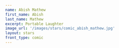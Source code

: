 ```yaml
---
name: Abish Mathew
first_name: Abish 
last_name: Mathew
excerpt: Portable Laughter
image_url: '/images/stars/comic_abish_mathew.jpg'
layout: stars
front_type: comic
---
```

